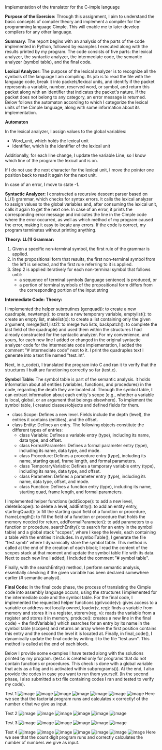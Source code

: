 Implementation of the translator for the C-imple language

**Purpose of the Exercise:**
Through this assignment, I aim to understand the basic concepts of compiler theory and implement a compiler for the programming language Cimple. This will enable me to later develop compilers for any other language.

**Summary:**
The report begins with an analysis of the parts of the code implemented in Python, followed by examples I executed along with the results printed by my program.
The code consists of five parts: the lexical analyzer, the syntactic analyzer, the intermediate code, the semantic analyzer (symbol table), and the final code.

**Lexical Analyzer:**
The purpose of the lexical analyzer is to recognize all the symbols of the language I am compiling. Its job is to read the file with the language code, break it into packets/lexical units, and identify if the packet represents a variable, number, reserved word, or symbol, and return this packet along with an identifier that indicates the packet's nature. If the packet does not belong to any category, an error message is returned.
Below follows the automaton according to which I categorize the lexical units of the Cimple language, along with some information about its implementation.

**Automaton**

In the lexical analyzer, I assign values to the global variables:
- Word_unit, which holds the lexical unit
- Identifier, which is the identifier of the lexical unit

Additionally, for each line change, I update the variable Line, so I know which line of the program the lexical unit is on.

If I do not use the next character for the lexical unit, I move the pointer one position back to read it again for the next unit.

In case of an error, I move to state -1.

**Syntactic Analyzer:**
I constructed a recursive descent parser based on LL(1) grammar, which checks for syntax errors.
It calls the lexical analyzer to assign values to the global variables and, after consuming the lexical unit, calls it again to get the next one.
In case of an error, it prints the corresponding error message and indicates the line in the Cimple code where the error occurred, as well as which method of my program caused the error, making it easy to locate any errors.
If the code is correct, my program terminates without printing anything.

**Theory:**
**LL(1) Grammar:**

1. Given a specific non-terminal symbol, the first rule of the grammar is applied.
2. In the propositional form that results, the first non-terminal symbol from the left is selected, and the first rule referring to it is applied.
3. Step 2 is applied iteratively for each non-terminal symbol that follows until:
   - a sequence of terminal symbols (language sentence) is produced, or
   - a portion of terminal symbols of the propositional form differs from the corresponding portion of the input string

**Intermediate Code:**
**Theory:**

I implemented the helper subroutines (genquad(): to create a new quadruple, newtemp(): to create a new temporary variable, emptylist(): to create an empty list, makelist(x): to create a list containing only the given argument, merge(list1,list2): to merge two lists, backpatch(): to complete the last field of the quadruple) and used them within the structures I had already constructed for the syntactic analyzer. For my convenience, and yours, for each new line I added or changed in the original syntactic analyzer code for the intermediate code implementation, I added the comment "# intermediate code" next to it.
I print the quadruples text I generate into a text file named "test.int".

Next, in c_code(), I translated the program into C and ran it to verify that the structures I built are functioning correctly so far (test.c).

**Symbol Table:**
The symbol table is part of the semantic analysis. It holds information about all entities (variables, functions, and procedures) in the code, regarding the depth they are located at. Through the symbol table, I can extract information about each entity's scope (e.g., whether a variable is local, global, or an argument that belongs elsewhere).
To implement the symbol table, I created classes/objects and defined fields for them.
- class Scope: Defines a new level. Fields include the depth (level), the entries it contains (entities), and the offset.
- class Entity: Defines an entry.
  The following objects constitute the different types of entries:
  - class Variable: Defines a variable entry (type), including its name, data type, and offset.
  - class FormalParameter: Defines a formal parameter entry (type), including its name, data type, and mode.
  - class Procedure: Defines a procedure entry (type), including its name, starting quad, frame length, and formal parameters.
  - class TemporaryVariable: Defines a temporary variable entry (type), including its name, data type, and offset.
  - class Parameter: Defines a parameter entry (type), including its name, data type, offset, and mode.
  - class Function: Defines a function entry (type), including its name, starting quad, frame length, and formal parameters.

I implemented helper functions (addScope(): to add a new level, deleteScope(): to delete a level, addEntity(): to add an entity entry, startingQuad(): to fill the starting quad field of a function or procedure, frameLength(): to fill the field of a function or procedure that holds the memory needed for return, addFormalParameter(): to add parameters to a function or procedure, searchEntity(): to search for an entry in the symbol table) and a global stack "scopes", where I keep the levels, each containing a table with the entities it includes. In symbolTable(), I generate the file "test.symb" where I dynamically store the symbol table. This method is called at the end of the creation of each block; I read the content of the scopes stack at that moment and update the symbol table file with its data. Next to each new line I added, I included the comment "# symbol table".

Finally, with the searchEntity() method, I perform semantic analysis, essentially checking if the given variable has been declared somewhere earlier (# semantic analyst).

**Final Code:**
In the final code phase, the process of translating the Cimple code into assembly language occurs, using the structures I implemented for the intermediate code and the symbol table.
For the final code, I implemented the requested helper functions (gnlvcode(v): gives access to a variable or address not locally owned, loadvr(v, reg): finds a variable from memory and stores it in a register, storerv(reg, v): reads the variable from a register and stores it in memory, produce(): creates a new line in the final code) + the findVariable() which searches for an entry by its name in the symbol table (scopes) and returns an array where the first position contains this entry and the second the level it is located at.
Finally, in final_code(), I dynamically update the final code by writing it to the file "test.asm". This method is called at the end of each block.

Below I provide some examples I have tested along with the solutions printed by my program. (test.c is created only for programs that do not contain functions or procedures. This check is done with a global variable that acts as a flag and is activated within subprograms()).
At the end, I also provide the codes in case you want to run them yourself.
(In the second phase, I also submitted a txt file containing codes I ran and tested to verify my code).

Test 1
![image](https://github.com/BourliEftychia/Compiler/assets/72252284/d5896be3-b3a1-41c9-9645-31dc46afde1f)
![image](https://github.com/BourliEftychia/Compiler/assets/72252284/8fe735a2-e2d8-4a1d-a831-d62e0acaf54b)
![image](https://github.com/BourliEftychia/Compiler/assets/72252284/ed04900c-98bc-40cb-8f4c-921dbd04c0f9)
![image](https://github.com/BourliEftychia/Compiler/assets/72252284/f7fbebad-3115-4a2c-9ff7-e998c0604938)
![image](https://github.com/BourliEftychia/Compiler/assets/72252284/f7709a75-7295-4e61-bb98-4620341b8456)
![image](https://github.com/BourliEftychia/Compiler/assets/72252284/572e02da-7b92-4f65-b333-1385bc6d0f52)
![image](https://github.com/BourliEftychia/Compiler/assets/72252284/7b4506cd-5c00-4ea0-9f64-6bb81ced288b)
Here we see that the factorial program runs and calculates x correctly! of the number x that we give as input.

Test 2
![image](https://github.com/BourliEftychia/Compiler/assets/72252284/11122577-72bb-4ac5-a58e-8e8cbab46dfb)
![image](https://github.com/BourliEftychia/Compiler/assets/72252284/bb976429-e4df-45f4-bd9b-28801cd881e9)
![image](https://github.com/BourliEftychia/Compiler/assets/72252284/d2b06a73-9b32-4d2a-b173-70101c836abb)
![image](https://github.com/BourliEftychia/Compiler/assets/72252284/cbf0ce44-9ff0-4d43-9db6-eee6ef843326)
![image](https://github.com/BourliEftychia/Compiler/assets/72252284/4d3bf21c-8fdc-42a3-add5-4295a9e38036)
![image](https://github.com/BourliEftychia/Compiler/assets/72252284/a75980d1-1d2b-49a9-82c9-3815ccbc975f)

Test 3
![image](https://github.com/BourliEftychia/Compiler/assets/72252284/d9550462-c785-45d9-b894-69df06f24b3a)
![image](https://github.com/BourliEftychia/Compiler/assets/72252284/55f218da-453b-4e78-8969-d3d79b8bdbb5)
![image](https://github.com/BourliEftychia/Compiler/assets/72252284/4dd86325-ab4c-4393-89f0-e922f096acd1)
![image](https://github.com/BourliEftychia/Compiler/assets/72252284/0a861777-082a-4900-968a-e19ff366ddc3)
![image](https://github.com/BourliEftychia/Compiler/assets/72252284/d304186a-b12d-44ba-a9f6-cb5d880e748e)
![image](https://github.com/BourliEftychia/Compiler/assets/72252284/51a050f0-b3da-4a38-8c77-3062e7ce7d44)

Test 4
![image](https://github.com/BourliEftychia/Compiler/assets/72252284/610f7ca5-9a64-484b-9a57-106a28be79c0)
![image](https://github.com/BourliEftychia/Compiler/assets/72252284/640c87bf-c75f-4dd9-971b-459b1fef0f51)
![image](https://github.com/BourliEftychia/Compiler/assets/72252284/d6d5d133-e883-4e68-a162-21b128321de4)
![image](https://github.com/BourliEftychia/Compiler/assets/72252284/41e137e4-e2b5-410a-8aa7-375fc3f7873c)
![image](https://github.com/BourliEftychia/Compiler/assets/72252284/a22f518d-179b-4f5a-9219-cc85e4b7d161)
![image](https://github.com/BourliEftychia/Compiler/assets/72252284/00b53f89-ae7a-41fc-bc26-74b718dbfb36)
![image](https://github.com/BourliEftychia/Compiler/assets/72252284/66698e31-ed62-4e0b-aa5e-797b49a01ee0)
Here we see that the count digit program runs and correctly calculates the number of numbers we give as input.

